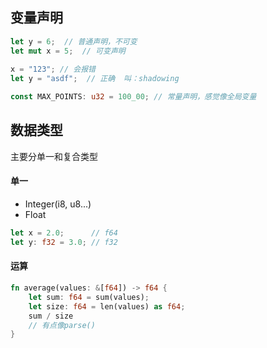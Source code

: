 ## 变量声明
```rust
let y = 6;  // 普通声明，不可变
let mut x = 5;  // 可变声明
 
x = "123"; // 会报错
let y = "asdf";  // 正确  叫：shadowing

const MAX_POINTS: u32 = 100_00; // 常量声明，感觉像全局变量
```

## 数据类型
主要分单一和复合类型  
#### 单一
- Integer(i8, u8...)  
- Float  
```rust
let x = 2.0;      // f64
let y: f32 = 3.0; // f32
```

#### 运算
```rust
fn average(values: &[f64]) -> f64 {
    let sum: f64 = sum(values);
    let size: f64 = len(values) as f64;
    sum / size
    // 有点像parse()
}
```





